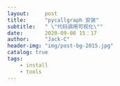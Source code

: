 ```yaml
---
layout:     post
title:      "pycallgraph 安装"
subtitle:   " \"代码调用可视化\""
date:       2020-09-08 15：17
author:     "Jack-C"
header-img: "img/post-bg-2015.jpg"
catalog: true
tags:
    - install
    - tools
---
```


>
